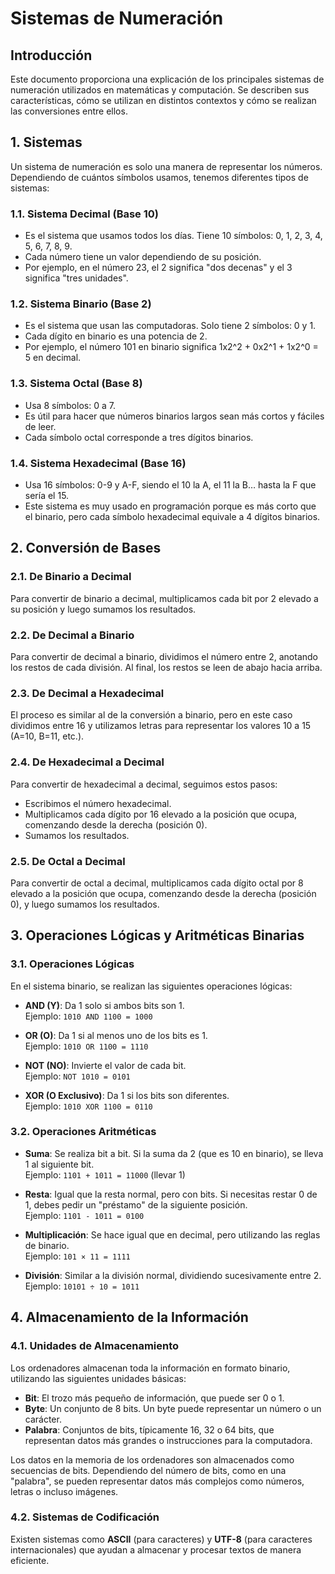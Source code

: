 # Sistemas de Numeración

## Introducción  
Este documento proporciona una explicación de los principales sistemas de numeración utilizados en matemáticas y computación. Se describen sus características, cómo se utilizan en distintos contextos y cómo se realizan las conversiones entre ellos.

## 1. Sistemas
Un sistema de numeración es solo una manera de representar los números. Dependiendo de cuántos símbolos usamos, tenemos diferentes tipos de sistemas:

### 1.1. Sistema Decimal (Base 10)  
- Es el sistema que usamos todos los días. Tiene 10 símbolos: 0, 1, 2, 3, 4, 5, 6, 7, 8, 9.  
- Cada número tiene un valor dependiendo de su posición.  
- Por ejemplo, en el número 23, el 2 significa "dos decenas" y el 3 significa "tres unidades".

### 1.2. Sistema Binario (Base 2)  
- Es el sistema que usan las computadoras. Solo tiene 2 símbolos: 0 y 1.  
- Cada dígito en binario es una potencia de 2.  
- Por ejemplo, el número 101 en binario significa 1x2^2 + 0x2^1 + 1x2^0 = 5 en decimal.

### 1.3. Sistema Octal (Base 8)  
- Usa 8 símbolos: 0 a 7.  
- Es útil para hacer que números binarios largos sean más cortos y fáciles de leer.  
- Cada símbolo octal corresponde a tres dígitos binarios.

### 1.4. Sistema Hexadecimal (Base 16)  
- Usa 16 símbolos: 0-9 y A-F, siendo el 10 la A, el 11 la B… hasta la F que sería el 15.  
- Este sistema es muy usado en programación porque es más corto que el binario, pero cada símbolo hexadecimal equivale a 4 dígitos binarios.

## 2. Conversión de Bases

### 2.1. De Binario a Decimal
Para convertir de binario a decimal, multiplicamos cada bit por 2 elevado a su posición y luego sumamos los resultados.

### 2.2. De Decimal a Binario
Para convertir de decimal a binario, dividimos el número entre 2, anotando los restos de cada división. Al final, los restos se leen de abajo hacia arriba.

### 2.3. De Decimal a Hexadecimal
El proceso es similar al de la conversión a binario, pero en este caso dividimos entre 16 y utilizamos letras para representar los valores 10 a 15 (A=10, B=11, etc.).

### 2.4. De Hexadecimal a Decimal
Para convertir de hexadecimal a decimal, seguimos estos pasos:
- Escribimos el número hexadecimal.
- Multiplicamos cada dígito por 16 elevado a la posición que ocupa, comenzando desde la derecha (posición 0).
- Sumamos los resultados.

### 2.5. De Octal a Decimal
Para convertir de octal a decimal, multiplicamos cada dígito octal por 8 elevado a la posición que ocupa, comenzando desde la derecha (posición 0), y luego sumamos los resultados.

## 3. Operaciones Lógicas y Aritméticas Binarias

### 3.1. Operaciones Lógicas
En el sistema binario, se realizan las siguientes operaciones lógicas:

- **AND (Y)**: Da 1 solo si ambos bits son 1.  
  Ejemplo: `1010 AND 1100 = 1000`

- **OR (O)**: Da 1 si al menos uno de los bits es 1.  
  Ejemplo: `1010 OR 1100 = 1110`

- **NOT (NO)**: Invierte el valor de cada bit.  
  Ejemplo: `NOT 1010 = 0101`

- **XOR (O Exclusivo)**: Da 1 si los bits son diferentes.  
  Ejemplo: `1010 XOR 1100 = 0110`

### 3.2. Operaciones Aritméticas

- **Suma**: Se realiza bit a bit. Si la suma da 2 (que es 10 en binario), se lleva 1 al siguiente bit.  
  Ejemplo: `1101 + 1011 = 11000` (llevar 1)

- **Resta**: Igual que la resta normal, pero con bits. Si necesitas restar 0 de 1, debes pedir un "préstamo" de la siguiente posición.  
  Ejemplo: `1101 - 1011 = 0100`

- **Multiplicación**: Se hace igual que en decimal, pero utilizando las reglas de binario.  
  Ejemplo: `101 × 11 = 1111`

- **División**: Similar a la división normal, dividiendo sucesivamente entre 2.  
  Ejemplo: `10101 ÷ 10 = 1011`


## 4. Almacenamiento de la Información
### 4.1. Unidades de Almacenamiento
Los ordenadores almacenan toda la información en formato binario, utilizando las siguientes unidades básicas:

- **Bit**: El trozo más pequeño de información, que puede ser 0 o 1.
- **Byte**: Un conjunto de 8 bits. Un byte puede representar un número o un carácter.
- **Palabra**: Conjuntos de bits, típicamente 16, 32 o 64 bits, que representan datos más grandes o instrucciones para la computadora.

Los datos en la memoria de los ordenadores son almacenados como secuencias de bits. Dependiendo del número de bits, como en una "palabra", se pueden representar datos más complejos como números, letras o incluso imágenes.

### 4.2. Sistemas de Codificación
Existen sistemas como **ASCII** (para caracteres) y **UTF-8** (para caracteres internacionales) que ayudan a almacenar y procesar textos de manera eficiente.


